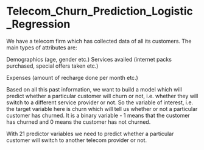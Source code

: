 # Telecom_Churn_Prediction_Logistic_Regression
We have a telecom firm which has collected data of all its customers. The main types of attributes are:  

Demographics (age, gender etc.) Services availed (internet packs purchased, special offers taken etc.) 

Expenses (amount of recharge done per month etc.)  

Based on all this past information, we want to build a model which will predict whether a particular customer will churn or not, i.e. whether they will switch to a different service provider or not. So the variable of interest, i.e. the target variable here is churn which will tell us whether or not a particular customer has churned. It is a binary variable - 1 means that the customer has churned and 0 means the customer has not churned.  

With 21 predictor variables we need to predict whether a particular customer will switch to another telecom provider or not.
